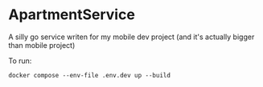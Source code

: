 # ApartmentService
A silly go service writen for my mobile dev project (and it's actually bigger than mobile project)

To run:
```
docker compose --env-file .env.dev up --build
```